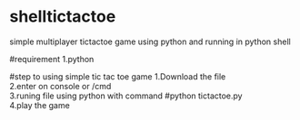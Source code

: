 # shelltictactoe
simple multiplayer tictactoe game using python and running in python shell

#requirement 
1.python


#step to using simple tic tac toe game
1.Download the file  
2.enter on console or /cmd  
3.runing file using python with command #python tictactoe.py  
4.play the game  
